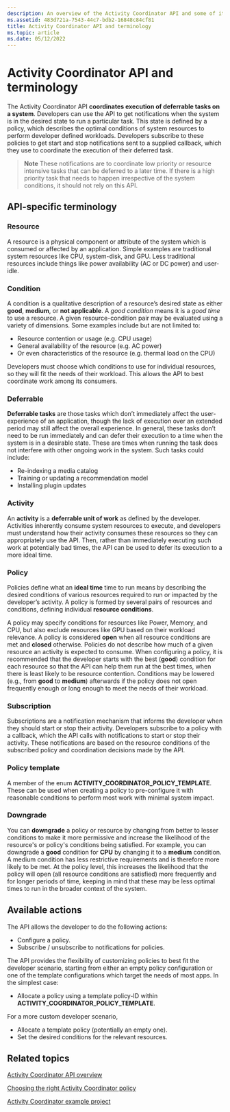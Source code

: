 ```yaml
---
description: An overview of the Activity Coordinator API and some of its common terms.
ms.assetid: 483d721a-7543-44c7-bdb2-16848c84cf81
title: Activity Coordinator API and terminology
ms.topic: article
ms.date: 05/12/2022
---
```


# Activity Coordinator API and terminology

The Activity Coordinator API **coordinates execution of deferrable tasks on a system**. Developers can use the API to get notifications when the system is in the desired state to run a particular task. This state is defined by a policy, which describes the optimal conditions of system resources to perform developer defined workloads. Developers subscribe to these policies to get start and stop notifications sent to a supplied callback, which they use to coordinate the execution of their deferred task.

>**Note** These notifications are to coordinate low priority or resource intensive tasks that can be deferred to a later time. If there is a high priority task that needs to happen irrespective of the system conditions, it should not rely on this API.

## API-specific terminology

### Resource

A resource is a physical component or attribute of the system which is consumed or affected by an application. Simple examples are traditional system resources like CPU, system-disk, and GPU. Less traditional resources include things like power availability (AC or DC power) and user-idle.

### Condition

A condition is a qualitative description of a resource’s desired state as either **good**, **medium**, or **not applicable**. A _good condition_ means it is a _good time_ to use a resource. A given resource-condition pair may be evaluated using a variety of dimensions. Some examples include but are not limited to:

- Resource contention or usage (e.g. CPU usage)
- General availability of the resource (e.g. AC power)
- Or even characteristics of the resource (e.g. thermal load on the CPU)

Developers must choose which conditions to use for individual resources, so they will fit the needs of their workload. This allows the API to best coordinate work among its consumers.

### Deferrable

**Deferrable tasks** are those tasks which don’t immediately affect the user-experience of an application, though the lack of execution over an extended period may still affect the overall experience. In general, these tasks don’t need to be run immediately and can defer their execution to a time when the system is in a desirable state. These are times when running the task does not interfere with other ongoing work in the system. Such tasks could include:

- Re-indexing a media catalog
- Training or updating a recommendation model
- Installing plugin updates

### Activity

An **activity** is a **deferrable unit of work** as defined by the developer. Activities inherently consume system resources to execute, and developers must understand how their activity consumes these resources so they can appropriately use the API. Then, rather than immediately executing such work at potentially bad times, the API can be used to defer its execution to a more ideal time.

### Policy

Policies define what an **ideal time** time to run means by describing the desired conditions of various resources required to run or impacted by the developer’s activity. A policy is formed by several pairs of resources and conditions, defining individual **resource conditions**.

A policy may specify conditions for resources like Power, Memory, and CPU, but also exclude resources like GPU based on their workload relevance. A policy is considered **open** when all resource conditions are met and **closed** otherwise. Policies do not describe how much of a given resource an activity is expected to consume. When configuring a policy, it is recommended that the developer starts with the best (**good**) condition for each resource so that the API can help them run at the best times, when there is least likely to be resource contention. Conditions may be lowered (e.g., from **good** to **medium**) afterwards if the policy does not open frequently enough or long enough to meet the needs of their workload.

### Subscription

Subscriptions are a notification mechanism that informs the developer when they should start or stop their activity. Developers subscribe to a policy with a callback, which the API calls with notifications to start or stop their activity. These notifications are based on the resource conditions of the subscribed policy and coordination decisions made by the API.

### Policy template

A member of the enum **ACTIVITY_COORDINATOR_POLICY_TEMPLATE**. These can be used when creating a policy to pre-configure it with reasonable conditions to perform most work with minimal system impact.

### Downgrade

You can **downgrade** a policy or resource by changing from better to lesser conditions to make it more permissive and increase the likelihood of the resource's or policy's conditions being satisfied. For example, you can downgrade a **good** condition for **CPU** by changing it to a **medium** condition. A medium condition has less restrictive requirements and is therefore more likely to be met. At the policy level, this increases the likelihood that the policy will open (all resource conditions are satisfied) more frequently and for longer periods of time, keeping in mind that these may be less optimal times to run in the broader context of the system.

## Available actions

The API allows the developer to do the following actions:

- Configure a policy.
- Subscribe / unsubscribe to notifications for policies.

The API provides the flexibility of customizing policies to best fit the developer scenario, starting from either an empty policy configuration or one of the template configurations which target the needs of most apps. In the simplest case:

- Allocate a policy using a template policy-ID within **ACTIVITY_COORDINATOR_POLICY_TEMPLATE**.

For a more custom developer scenario,

- Allocate a template policy (potentially an empty one).
- Set the desired conditions for the relevant resources.

## Related topics

[Activity Coordinator API overview](activity-coordinator-api-overview.md)

[Choosing the right Activity Coordinator policy](choosing-the-right-activity-coordinator-policy.md)

[Activity Coordinator example project](activity-coordinator-example-project.md)
